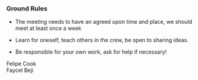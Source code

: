 ### Ground Rules

* The meeting needs to have an agreed upon time and place, we should meet at least once a week

* Learn for oneself, teach others in the crew, be open to sharing ideas.

* Be responsible for your own work, ask for help if necessary!



Felipe Cook      
Faycel Beji
